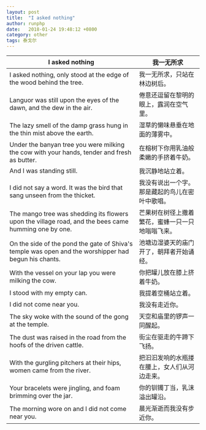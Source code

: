 ```yaml
---
layout: post
title:  "I asked nothing"
author: runphp
date:   2018-01-24 19:48:12 +0800
category: other
tags: 泰戈尔
---
```


I asked nothing  | 我一无所求
-----|---
I asked nothing, only stood at the edge of the wood behind the tree.  | 我一无所求，只站在林边树后。
Languor was still upon the eyes of the dawn, and the dew in the air. | 倦意还逗留在黎明的眼上，露润在空气里。
The lazy smell of the damp grass hung in the thin mist above the earth. | 湿草的懒味悬垂在地面的薄雾中。
Under the banyan tree you were milking the cow with your hands, tender and fresh as butter. | 在榕树下你用乳油般柔嫩的手挤着牛奶。
And I was standing still.  | 我沉静地站立着。
I did not say a word. It was the bird that sang unseen from the thicket. | 我没有说出一个字。那是藏起的鸟儿在密叶中歌唱。
The mango tree was shedding its flowers upon the village road, and the bees came humming one by one.  | 芒果树在树径上撒着繁花，蜜蜂一只一只地嗡嗡飞来。
On the side of the pond the gate of Shiva's temple was open and the worshipper had begun his chants.  | 池塘边湿婆天的庙门开了，朝拜者开始诵经。
With the vessel on your lap you were milking the cow. | 你把罐儿放在膝上挤着牛奶。
I stood with my empty can. | 我提着空桶站立着。
I did not come near you. | 我没有走近你。
The sky woke with the sound of the gong at the temple. | 天空和庙里的锣声一同醒起。
The dust was raised in the road from the hoofs of the driven cattle. | 街尘在驱走的牛蹄下飞扬。
With the gurgling pitchers at their hips, women came from the river. | 把汩汩发响的水瓶搂在腰上，女人们从河边走来。
Your bracelets were jingling, and foam brimming over the jar. | 你的钏镯丁当，乳沫溢出罐沿。
The morning wore on and I did not come near you. | 晨光渐逝而我没有步近你。